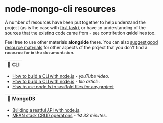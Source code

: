 # node-mongo-cli resources

A number of resources have been put together to help understand the project (as is the case with [first task](https://github.com/code-collabo/node-mongo-cli/issues/1)), or have an understanding of the sources that the existing code came from - see [contribution guidelines](https://github.com/code-collabo/node-mongo-docs/issues/3) too.

Feel free to use other materials **alongside** these. You can also [suggest good resource materials](https://github.com/code-collabo/node-mongo-cli/issues/6) for other aspects of the project that you don't find a resource for in the documentation.

| 📌 CLI |
| :--   |
* [How to build a CLI with node.js](https://youtu.be/s2h28p4s-Xs) - _youTube video_.
* [How to build a CLI with node.js](https://www.twilio.com/blog/how-to-build-a-cli-with-node-js) - _the article_.
* [How to use node fs to scaffold files for any project](https://youtu.be/U9lSmRBPqFY).

| 📌 MongoDB |
| :--   |
* [Building a restful API with node.js](https://academind.com/tutorials/building-a-restful-api-with-nodejs/).
* [MEAN stack CRUD operations](https://youtu.be/UYh6EvpQquw) - _1st 33 minutes_.


